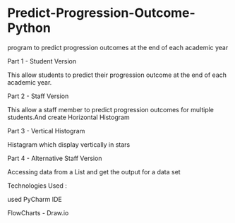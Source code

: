 # Predict-Progression-Outcome-Python

program to predict progression outcomes at the end of each academic year

Part 1 - Student Version

This allow students to predict their progression outcome at the end of each academic year.

Part 2 - Staff Version

This allow a staff member to predict progression outcomes for multiple students.And create Horizontal Histogram


Part 3 - Vertical Histogram 

Histagram which display vertically in stars

Part 4 - Alternative Staff Version

Accessing data from a List and get the output for a data set

Technologies Used :

used PyCharm IDE

FlowCharts - Draw.io 

